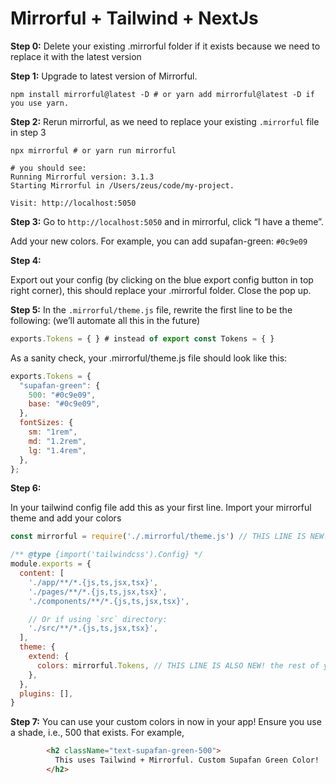 # Mirrorful + Tailwind + NextJs 


**Step 0:**
Delete your existing .mirrorful folder if it exists because we need to replace it with the latest version

**Step 1:**
Upgrade to latest version of Mirrorful.

```
npm install mirrorful@latest -D # or yarn add mirrorful@latest -D if you use yarn. 
```

**Step 2:**
Rerun mirrorful, as we need to replace your existing `.mirrorful` file in step 3

```
npx mirrorful # or yarn run mirrorful

# you should see:
Running Mirrorful version: 3.1.3
Starting Mirrorful in /Users/zeus/code/my-project.

Visit: http://localhost:5050
```

**Step 3:**
Go to  `http://localhost:5050` and in mirrorful, click “I have a theme”.

Add your new colors. For example, you can add supafan-green: `#0c9e09`

**Step 4:**

Export out your config (by clicking on the blue export config button in top right corner), this should replace your .mirrorful folder. Close the pop up.

**Step 5:**
In the `.mirrorful/theme.js` file, rewrite the first line to be the following: (we’ll automate all this in the future)

```javascript
exports.Tokens = { } # instead of export const Tokens = { } 
```

As a sanity check, your .mirrorful/theme.js file should look like this:

```javascript
exports.Tokens = {
  "supafan-green": {
    500: "#0c9e09",
    base: "#0c9e09",
  },
  fontSizes: {
    sm: "1rem",
    md: "1.2rem",
    lg: "1.4rem",
  },
};
```

**Step 6:**

In your tailwind config file add this as your first line. Import your mirrorful theme and add your colors

```javascript
const mirrorful = require('./.mirrorful/theme.js') // THIS LINE IS NEW!

/** @type {import('tailwindcss').Config} */
module.exports = {
  content: [
    './app/**/*.{js,ts,jsx,tsx}',
    './pages/**/*.{js,ts,jsx,tsx}',
    './components/**/*.{js,ts,jsx,tsx}',

    // Or if using `src` directory:
    './src/**/*.{js,ts,jsx,tsx}',
  ],
  theme: {
    extend: {
      colors: mirrorful.Tokens, // THIS LINE IS ALSO NEW! the rest of your file may look different
    },
  },
  plugins: [],
}
```

**Step 7:**
You can use your custom colors in now in your app! Ensure you use a shade, i.e., 500 that exists. For example,

```html
        <h2 className="text-supafan-green-500">
          This uses Tailwind + Mirrorful. Custom Supafan Green Color!
        </h2> 
```

